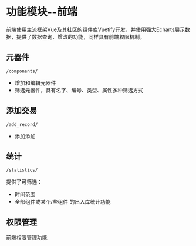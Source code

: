 # 功能模块--前端
前端使用主流框架Vue及其社区的组件库Vuetify开发，并使用强大Echarts展示数据，提供了数据查询、增改的功能，同样具有前端权限机制。

## 元器件
```
/components/
```
- 增加和编辑元器件
- 筛选元器件，具有名字、编号、类型、属性多种筛选方式

## 添加交易
```
/add_record/
```
- 添加添加

## 统计
```
/statistics/
```
提供了可筛选：
- 时间范围
- 全部组件或某个/些组件
的出入库统计功能

## 权限管理
前端权限管理功能
